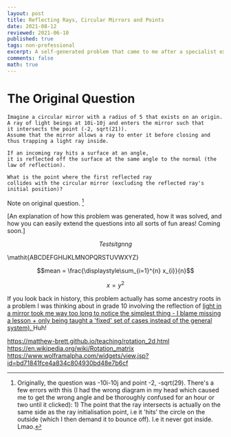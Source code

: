 ```yaml
---
layout: post
title: Reflecting Rays, Circular Mirrors and Points
date: 2021-08-12
reviewed: 2021-06-10
published: true
tags: non-professional 
excerpt: A self-generated problem that came to me after a specialist exam. It's a pretty problem to think about! Testing Mathjax.
comments: false
math: true
---
```


# The Original Question
```
Imagine a circular mirror with a radius of 5 that exists on an origin. 
A ray of light beings at 10i-10j and enters the mirror such that 
it intersects the point (-2, sqrt(21)). 
Assume that the mirror allows a ray to enter it before closing and thus trapping a light ray inside.

If an incoming ray hits a surface at an angle, 
it is reflected off the surface at the same angle to the normal (the law of reflection).

What is the point where the first reflected ray 
collides with the circular mirror (excluding the reflected ray's initial position)?
```
Note on original question. [^1]

[An explanation of how this problem was generated, how it was solved, and how you can easily extend the questions into all sorts of fun areas!
Coming soon.]

$$\mathit{Testsitgnng}$$

\mathit{ABCDEFGHIJKLMNOPQRSTUVWXYZ}


$$mean = \frac{\displaystyle\sum_{i=1}^{n} x_{i}}{n}$$

$$ x = y^2 $$


If you look back in history, this problem actually has some ancestry roots in a problem I was thinking about in grade 10 involving the reflection of  <a href="#" class="tooltip">light in a mirror <span> took me way too long to notice the simplest thing - I blame missing a lesson + only being taught a 'fixed' set of cases instead of the general system). </span> </a> Huh!


[^1]: Originally, the question was -10i-10j and point -2, -sqrt(29). There's a few errors with this (I had the wrong diagram in my head which caused me to get the wrong angle and be thoroughly confused for an hour or two until it clicked): 1) The point that the ray intersects is actually on the same side as the ray initialisation point, i.e it 'hits' the circle on the outside (which I then demand it to bounce off). I.e it never got inside. Lmao. 

https://matthew-brett.github.io/teaching/rotation_2d.html
https://en.wikipedia.org/wiki/Rotation_matrix
https://www.wolframalpha.com/widgets/view.jsp?id=bd71841fce4a834c804930bd48e7b6cf